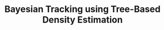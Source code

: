 ---
title: "Bayesian Tracking using Tree-Based Density Estimation"
year: 2003
pdf_url: "http://www.robots.ox.ac.uk/~phst/Papers/ICCV03/iccv03_final.zip"
category: "vision"
author_list: "Bjorn Stenger, Arasanathan Thayanantha, Philip H.S. Torr, R. Cipolla"
grant: "NULL"
pub_in: "In IEEE Ninth International Conference on Computer Vision"
---